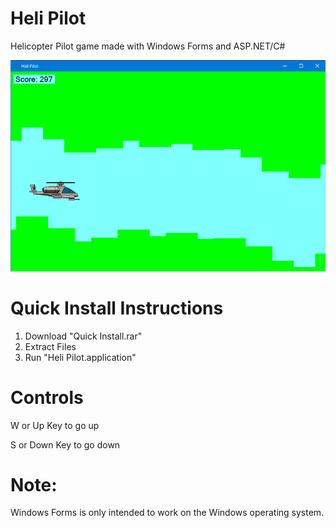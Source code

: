 # Heli Pilot
 Helicopter Pilot game made with Windows Forms and ASP.NET/C#
 
<img src="/Heli Pilot/Resources/Demo.png">

# Quick Install Instructions

1. Download "Quick Install.rar"
2. Extract Files
3. Run "Heli Pilot.application"

# Controls

W or Up Key to go up

S or Down Key to go down

# Note:
Windows Forms is only intended to work on the Windows operating system.
